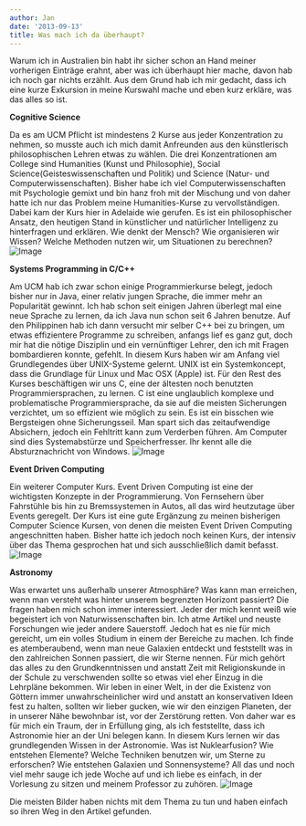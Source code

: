 ```yaml
---
author: Jan
date: '2013-09-13'
title: Was mach ich da überhaupt?
---
```


Warum ich in Australien bin habt ihr sicher schon an Hand meiner vorherigen Einträge erahnt, aber was ich überhaupt hier mache, davon hab ich noch gar nichts erzählt. Aus dem Grund hab ich mir gedacht, dass ich eine kurze Exkursion in meine Kurswahl mache und eben kurz erkläre, was das alles so ist.

**Cognitive Science**

Da es am UCM Pflicht ist mindestens 2 Kurse aus jeder Konzentration zu nehmen, so musste auch ich mich damit Anfreunden aus den künstlerisch philosophischen Lehren etwas zu wählen. Die drei Konzentrationen am College sind Humanities (Kunst und Philosophie), Social Science(Geisteswissenschaften und Politik) und Science (Natur- und Computerwissenschaften). Bisher habe ich viel Computerwissenschaften mit Psychologie gemixt und bin hanz froh mit der Mischung und von daher hatte ich nur das Problem meine Humanities-Kurse zu vervollständigen. Dabei kam der Kurs hier in Adelaide wie gerufen. Es ist ein philosophischer Ansatz, den heutigen Stand in künstlicher und natürlicher Intelligenz zu hinterfragen und erklären. Wie denkt der Mensch? Wie organisieren wir Wissen? Welche Methoden nutzen wir, um Situationen zu berechnen?
![Image](https://jan-steinke.de/wordpress/wp-content/uploads/2013/09/IMG_5349.jpg)

**Systems Programming in C/C++**

Am UCM hab ich zwar schon einige Programmierkurse belegt, jedoch bisher nur in Java, einer relativ jungen Sprache, die immer mehr an Popularität gewinnt. Ich hab schon seit einigen Jahren überlegt mal eine neue Sprache zu lernen, da ich Java nun schon seit 6 Jahren benutze. Auf den Philippinen hab ich dann versucht mir selber C++ bei zu bringen, um etwas effizientere Programme zu schreiben, anfangs lief es ganz gut, doch mir hat die nötige Disziplin und ein vernünftiger Lehrer, den ich mit Fragen bombardieren konnte, gefehlt. In diesem Kurs haben wir am Anfang viel Grundlegendes über UNIX-Systeme gelernt. UNIX ist ein Systemkoncept, dass die Grundlage für Linux und Mac OSX (Apple) ist. Für den Rest des Kurses beschäftigen wir uns C, eine der ältesten noch benutzten Programmiersprachen, zu lernen. C ist eine unglaublich komplexe und problematische Programmiersprache, da sie auf die meisten Sicherungen verzichtet, um so effizient wie möglich zu sein. Es ist ein bisschen wie Bergsteigen ohne Sicherungsseil. Man spart sich das zeitaufwendige Absichern, jedoch ein Fehltritt kann zum Verderben führen. Am Computer sind dies Systemabstürze und Speicherfresser. Ihr kennt alle die Absturznachricht von Windows.
![Image](https://jan-steinke.de/wordpress/wp-content/uploads/2013/09/House.jpg)

**Event Driven Computing**

Ein weiterer Computer Kurs. Event Driven Computing ist eine der wichtigsten Konzepte in der Programmierung. Von Fernsehern über Fahrstühle bis hin zu Bremssystemen in Autos, all das wird heutzutage über Events geregelt. Der Kurs ist eine gute Ergänzung zu meinen bisherigen Computer Science Kursen, von denen die meisten Event Driven Computing angeschnitten haben. Bisher hatte ich jedoch noch keinen Kurs, der intensiv über das Thema gesprochen hat und sich ausschließlich damit befasst.
![Image](https://jan-steinke.de/wordpress/wp-content/uploads/2013/09/IMG_5382.jpg)

**Astronomy**

Was erwartet uns außerhalb unserer Atmosphäre? Was kann man erreichen, wenn man versteht was hinter unserem begrenzten Horizont passiert? Die fragen haben mich schon immer interessiert. Jeder der mich kennt weiß wie begeistert ich von Naturwissenschaften bin. Ich atme Artikel und neuste Forschungen wie jeder andere Sauerstoff. Jedoch hat es nie für mich gereicht, um ein volles Studium in einem der Bereiche zu machen. Ich finde es atemberaubend, wenn man neue Galaxien entdeckt und feststellt was in den zahlreichen Sonnen passiert, die wir Sterne nennen. Für mich gehört das alles zu den Grundkenntnissen und anstatt Zeit mit Religionskunde in der Schule zu verschwenden sollte so etwas viel eher Einzug in die Lehrpläne bekommen. Wir leben in einer Welt, in der die Existenz von Göttern immer unwahrscheinlicher wird und anstatt an konservativen Ideen fest zu halten, sollten wir lieber gucken, wie wir den einzigen Planeten, der in unserer Nähe bewohnbar ist, vor der Zerstörung retten. Von daher war es für mich ein Traum, der in Erfüllung ging, als ich feststellte, dass ich Astronomie hier an der Uni belegen kann. In diesem Kurs lernen wir das grundlegenden Wissen in der Astronomie. Was ist Nuklearfusion? Wie entstehen Elemente? Welche Techniken benutzen wir, um Sterne zu erforschen? Wie entstehen Galaxien und Sonnensysteme? All das und noch viel mehr sauge ich jede Woche auf und ich liebe es einfach, in der Vorlesung zu sitzen und meinem Professor zu zuhören.
![Image](https://jan-steinke.de/wordpress/wp-content/uploads/2013/09/IMG_5564.png)

Die meisten Bilder haben nichts mit dem Thema zu tun und haben einfach so ihren Weg in den Artikel gefunden.
